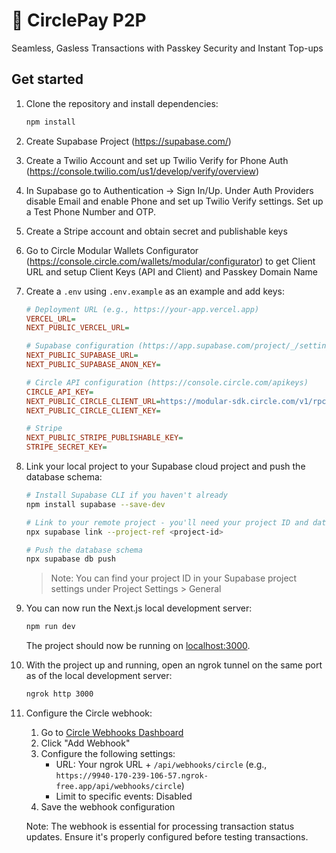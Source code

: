 # 💸 CirclePay P2P

Seamless, Gasless Transactions with Passkey Security and Instant Top-ups

## Get started

1. Clone the repository and install dependencies:

   ```bash
   npm install
   ```
2. Create Supabase Project (https://supabase.com/)
3. Create a Twilio Account and set up Twilio Verify for Phone Auth (https://console.twilio.com/us1/develop/verify/overview)
4. In Supabase go to Authentication -> Sign In/Up. Under Auth Providers disable Email and enable Phone and set up Twilio Verify settings. Set up a Test Phone Number and OTP.
5. Create a Stripe account and obtain secret and publishable keys
6. Go to Circle Modular Wallets Configurator (https://console.circle.com/wallets/modular/configurator) to get Client URL and setup Client Keys (API and Client) and Passkey Domain Name
7. Create a `.env` using `.env.example` as an example and add keys:

   ```ini
   # Deployment URL (e.g., https://your-app.vercel.app)
   VERCEL_URL=
   NEXT_PUBLIC_VERCEL_URL=

   # Supabase configuration (https://app.supabase.com/project/_/settings/api)
   NEXT_PUBLIC_SUPABASE_URL=
   NEXT_PUBLIC_SUPABASE_ANON_KEY=

   # Circle API configuration (https://console.circle.com/apikeys)
   CIRCLE_API_KEY=
   NEXT_PUBLIC_CIRCLE_CLIENT_URL=https://modular-sdk.circle.com/v1/rpc/w3s/buidl
   NEXT_PUBLIC_CIRCLE_CLIENT_KEY=

   # Stripe
   NEXT_PUBLIC_STRIPE_PUBLISHABLE_KEY=
   STRIPE_SECRET_KEY=
   ```

8. Link your local project to your Supabase cloud project and push the database schema:
   ```bash
   # Install Supabase CLI if you haven't already
   npm install supabase --save-dev

   # Link to your remote project - you'll need your project ID and database password
   npx supabase link --project-ref <project-id>

   # Push the database schema
   npx supabase db push
   ```
   > Note: You can find your project ID in your Supabase project settings under Project Settings > General

9. You can now run the Next.js local development server:

   ```bash
   npm run dev
   ```

   The project should now be running on [localhost:3000](http://localhost:3000/).

10. With the project up and running, open an ngrok tunnel on the same port as of the local development server:

    ```bash
    ngrok http 3000
    ```

11. Configure the Circle webhook:
    1. Go to [Circle Webhooks Dashboard](https://console.circle.com/webhooks)
    2. Click "Add Webhook"
    3. Configure the following settings:
       - URL: Your ngrok URL + `/api/webhooks/circle` (e.g., `https://9940-170-239-106-57.ngrok-free.app/api/webhooks/circle`)
       - Limit to specific events: Disabled
    4. Save the webhook configuration

    Note: The webhook is essential for processing transaction status updates. Ensure it's properly configured before testing transactions.
